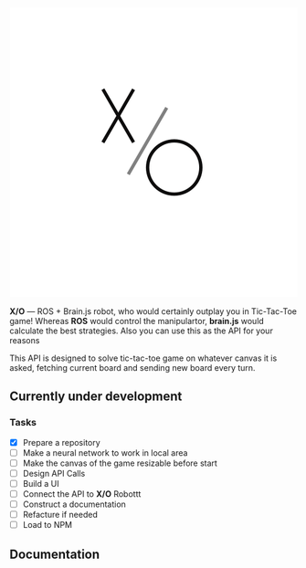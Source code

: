 <p align="center">
<img src="assets/logo.png">
</p>

**X/O** — ROS + Brain.js robot, who would certainly outplay you in Tic-Tac-Toe game! Whereas **ROS** would control the manipulartor, **brain.js** would calculate the best strategies. Also you can use this as the API for your reasons

This API is designed to solve tic-tac-toe game on whatever canvas it is asked, fetching current board and sending new board every turn.

## Currently under development

### Tasks

- [x] Prepare a repository
- [ ] Make a neural network to work in local area
- [ ] Make the canvas of the game resizable before start
- [ ] Design API Calls
- [ ] Build a UI
- [ ] Connect the API to **X/O** Robottt
- [ ] Construct a documentation
- [ ] Refacture if needed
- [ ] Load to NPM

## Documentation
